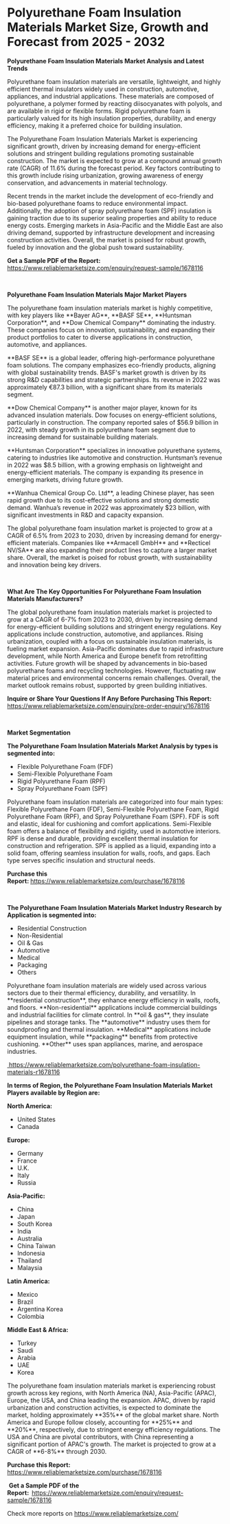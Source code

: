 <p><h1>Polyurethane Foam Insulation Materials Market Size, Growth and Forecast from 2025 - 2032</h1></p><p><strong>Polyurethane Foam Insulation Materials Market Analysis and Latest Trends</strong></p>
<p><p>Polyurethane foam insulation materials are versatile, lightweight, and highly efficient thermal insulators widely used in construction, automotive, appliances, and industrial applications. These materials are composed of polyurethane, a polymer formed by reacting diisocyanates with polyols, and are available in rigid or flexible forms. Rigid polyurethane foam is particularly valued for its high insulation properties, durability, and energy efficiency, making it a preferred choice for building insulation.</p><p>The Polyurethane Foam Insulation Materials Market is experiencing significant growth, driven by increasing demand for energy-efficient solutions and stringent building regulations promoting sustainable construction. The market is expected to grow at a compound annual growth rate (CAGR) of 11.6% during the forecast period. Key factors contributing to this growth include rising urbanization, growing awareness of energy conservation, and advancements in material technology.</p><p>Recent trends in the market include the development of eco-friendly and bio-based polyurethane foams to reduce environmental impact. Additionally, the adoption of spray polyurethane foam (SPF) insulation is gaining traction due to its superior sealing properties and ability to reduce energy costs. Emerging markets in Asia-Pacific and the Middle East are also driving demand, supported by infrastructure development and increasing construction activities. Overall, the market is poised for robust growth, fueled by innovation and the global push toward sustainability.</p></p>
<p><strong>Get a Sample PDF of the Report:&nbsp;</strong> <a href="https://www.reliablemarketsize.com/enquiry/request-sample/1678116?utm_campaign=2274&utm_medium=2&utm_source=Github&utm_content=ia&utm_term=26012025&utm_id=polyurethane-foam-insulation-materials">https://www.reliablemarketsize.com/enquiry/request-sample/1678116</a></p>
<p>&nbsp;</p>
<p><strong>Polyurethane Foam Insulation Materials Major Market Players</strong></p>
<p><p>The polyurethane foam insulation materials market is highly competitive, with key players like **Bayer AG**, **BASF SE**, **Huntsman Corporation**, and **Dow Chemical Company** dominating the industry. These companies focus on innovation, sustainability, and expanding their product portfolios to cater to diverse applications in construction, automotive, and appliances.</p><p>**BASF SE** is a global leader, offering high-performance polyurethane foam solutions. The company emphasizes eco-friendly products, aligning with global sustainability trends. BASF's market growth is driven by its strong R&D capabilities and strategic partnerships. Its revenue in 2022 was approximately €87.3 billion, with a significant share from its materials segment.</p><p>**Dow Chemical Company** is another major player, known for its advanced insulation materials. Dow focuses on energy-efficient solutions, particularly in construction. The company reported sales of $56.9 billion in 2022, with steady growth in its polyurethane foam segment due to increasing demand for sustainable building materials.</p><p>**Huntsman Corporation** specializes in innovative polyurethane systems, catering to industries like automotive and construction. Huntsman’s revenue in 2022 was $8.5 billion, with a growing emphasis on lightweight and energy-efficient materials. The company is expanding its presence in emerging markets, driving future growth.</p><p>**Wanhua Chemical Group Co. Ltd**, a leading Chinese player, has seen rapid growth due to its cost-effective solutions and strong domestic demand. Wanhua’s revenue in 2022 was approximately $23 billion, with significant investments in R&D and capacity expansion.</p><p>The global polyurethane foam insulation market is projected to grow at a CAGR of 6.5% from 2023 to 2030, driven by increasing demand for energy-efficient materials. Companies like **Armacell GmbH** and **Recticel NV/SA** are also expanding their product lines to capture a larger market share. Overall, the market is poised for robust growth, with sustainability and innovation being key drivers.</p></p>
<p>&nbsp;</p>
<p><strong>What Are The Key Opportunities For Polyurethane Foam Insulation Materials Manufacturers?</strong></p>
<p><p>The global polyurethane foam insulation materials market is projected to grow at a CAGR of 6-7% from 2023 to 2030, driven by increasing demand for energy-efficient building solutions and stringent energy regulations. Key applications include construction, automotive, and appliances. Rising urbanization, coupled with a focus on sustainable insulation materials, is fueling market expansion. Asia-Pacific dominates due to rapid infrastructure development, while North America and Europe benefit from retrofitting activities. Future growth will be shaped by advancements in bio-based polyurethane foams and recycling technologies. However, fluctuating raw material prices and environmental concerns remain challenges. Overall, the market outlook remains robust, supported by green building initiatives.</p></p>
<p><strong>Inquire or Share Your Questions If Any Before Purchasing This Report:</strong> <a href="https://www.reliablemarketsize.com/enquiry/pre-order-enquiry/1678116?utm_campaign=2274&utm_medium=2&utm_source=Github&utm_content=ia&utm_term=26012025&utm_id=polyurethane-foam-insulation-materials">https://www.reliablemarketsize.com/enquiry/pre-order-enquiry/1678116</a></p>
<p>&nbsp;</p>
<p><strong>Market Segmentation</strong></p>
<p><strong>The Polyurethane Foam Insulation Materials Market Analysis by types is segmented into:</strong></p>
<p><ul><li>Flexible Polyurethane Foam (FDF)</li><li>Semi-Flexible Polyurethane Foam</li><li>Rigid Polyurethane Foam (RPF)</li><li>Spray Polyurethane Foam (SPF)</li></ul></p>
<p><p>Polyurethane foam insulation materials are categorized into four main types: Flexible Polyurethane Foam (FDF), Semi-Flexible Polyurethane Foam, Rigid Polyurethane Foam (RPF), and Spray Polyurethane Foam (SPF). FDF is soft and elastic, ideal for cushioning and comfort applications. Semi-Flexible foam offers a balance of flexibility and rigidity, used in automotive interiors. RPF is dense and durable, providing excellent thermal insulation for construction and refrigeration. SPF is applied as a liquid, expanding into a solid foam, offering seamless insulation for walls, roofs, and gaps. Each type serves specific insulation and structural needs.</p></p>
<p><strong>Purchase this Report:&nbsp;</strong><a href="https://www.reliablemarketsize.com/purchase/1678116?utm_campaign=2274&utm_medium=2&utm_source=Github&utm_content=ia&utm_term=26012025&utm_id=polyurethane-foam-insulation-materials">https://www.reliablemarketsize.com/purchase/1678116</a></p>
<p>&nbsp;</p>
<p><strong>The Polyurethane Foam Insulation Materials Market Industry Research by Application is segmented into:</strong></p>
<p><ul><li>Residential Construction</li><li>Non-Residential</li><li>Oil & Gas</li><li>Automotive</li><li>Medical</li><li>Packaging</li><li>Others</li></ul></p>
<p><p>Polyurethane foam insulation materials are widely used across various sectors due to their thermal efficiency, durability, and versatility. In **residential construction**, they enhance energy efficiency in walls, roofs, and floors. **Non-residential** applications include commercial buildings and industrial facilities for climate control. In **oil & gas**, they insulate pipelines and storage tanks. The **automotive** industry uses them for soundproofing and thermal insulation. **Medical** applications include equipment insulation, while **packaging** benefits from protective cushioning. **Other** uses span appliances, marine, and aerospace industries.</p></p>
<p><a href="https://www.reliablemarketsize.com/polyurethane-foam-insulation-materials-r1678116?utm_campaign=2274&utm_medium=2&utm_source=Github&utm_content=ia&utm_term=26012025&utm_id=polyurethane-foam-insulation-materials">&nbsp;https://www.reliablemarketsize.com/polyurethane-foam-insulation-materials-r1678116</a></p>
<p><strong>In terms of Region, the Polyurethane Foam Insulation Materials Market Players available by Region are:</strong></p>
<p>
    <p> <strong> North America: </strong>
        <ul>
            <li>United States</li>
            <li>Canada</li>
        </ul>
        </p> 
    <p> <strong> Europe: </strong>
        <ul>
            <li>Germany</li>
            <li>France</li>
            <li>U.K.</li>
            <li>Italy</li>
            <li>Russia</li>
        </ul>
        </p> 
    <p> <strong> Asia-Pacific: </strong>
        <ul>
            <li>China</li>
            <li>Japan</li>
            <li>South Korea</li>
            <li>India</li>
            <li>Australia</li>
            <li>China Taiwan</li>
            <li>Indonesia</li>
            <li>Thailand</li>
            <li>Malaysia</li>
        </ul>
        </p> 
    <p> <strong> Latin America: </strong>
        <ul>
            <li>Mexico</li>
            <li>Brazil</li>
            <li>Argentina Korea</li>
            <li>Colombia</li>
        </ul>
        </p> 
    <p> <strong> Middle East & Africa: </strong>
        <ul>
            <li>Turkey</li>
            <li>Saudi</li>
            <li>Arabia</li>
            <li>UAE</li>
            <li>Korea</li>
        </ul>
    </p>
    </p>
<p><p>The polyurethane foam insulation materials market is experiencing robust growth across key regions, with North America (NA), Asia-Pacific (APAC), Europe, the USA, and China leading the expansion. APAC, driven by rapid urbanization and construction activities, is expected to dominate the market, holding approximately **35%** of the global market share. North America and Europe follow closely, accounting for **25%** and **20%**, respectively, due to stringent energy efficiency regulations. The USA and China are pivotal contributors, with China representing a significant portion of APAC's growth. The market is projected to grow at a CAGR of **6-8%** through 2030.</p></p>
<p><strong>Purchase this Report: </strong><a href="https://www.reliablemarketsize.com/purchase/1678116?utm_campaign=2274&utm_medium=2&utm_source=Github&utm_content=ia&utm_term=26012025&utm_id=polyurethane-foam-insulation-materials">https://www.reliablemarketsize.com/purchase/1678116</a></p>
<p>&nbsp;<strong>Get a Sample PDF of the Report:&nbsp;&nbsp;</strong><a href="https://www.reliablemarketsize.com/enquiry/request-sample/1678116?utm_campaign=2274&utm_medium=2&utm_source=Github&utm_content=ia&utm_term=26012025&utm_id=polyurethane-foam-insulation-materials">https://www.reliablemarketsize.com/enquiry/request-sample/1678116</a></p>
<p><strong></strong></p>
<p>Check more reports on <a href="https://www.reliablemarketsize.com/?utm_campaign=2274&utm_medium=2&utm_source=Github&utm_content=ia&utm_term=26012025&utm_id=polyurethane-foam-insulation-materials">https://www.reliablemarketsize.com/</a></p>